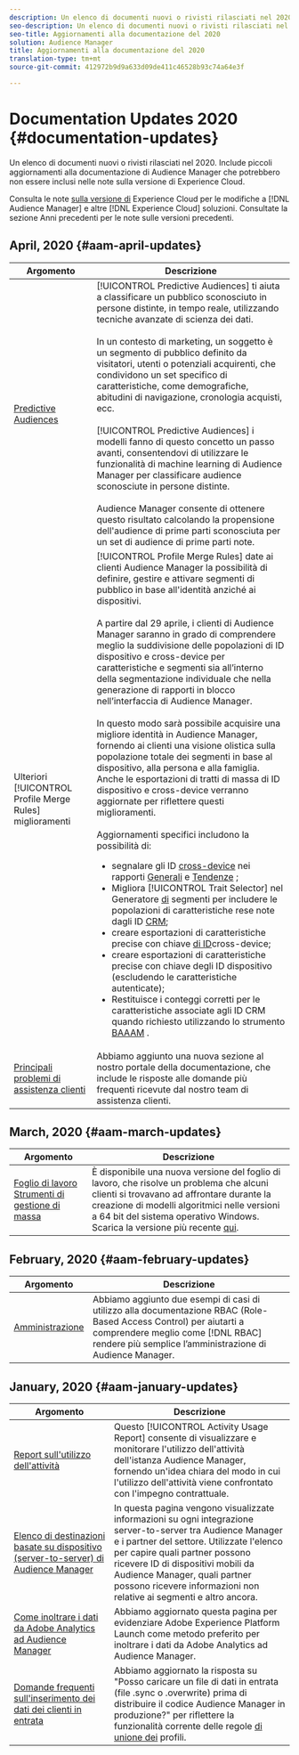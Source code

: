 ```yaml
---
description: Un elenco di documenti nuovi o rivisti rilasciati nel 2020. Include piccoli aggiornamenti alla documentazione di Audience Manager che potrebbero non essere inclusi nelle note sulla versione di Experience Cloud.
seo-description: Un elenco di documenti nuovi o rivisti rilasciati nel 2020. Include piccoli aggiornamenti alla documentazione di Audience Manager che potrebbero non essere inclusi nelle note sulla versione di Experience Cloud.
seo-title: Aggiornamenti alla documentazione del 2020
solution: Audience Manager
title: Aggiornamenti alla documentazione del 2020
translation-type: tm+mt
source-git-commit: 412972b9d9a633d09de411c46528b93c74a64e3f

---
```



# Documentation Updates 2020 {#documentation-updates}

Un elenco di documenti nuovi o rivisti rilasciati nel 2020. Include piccoli aggiornamenti alla documentazione di Audience Manager che potrebbero non essere inclusi nelle note sulla versione di Experience Cloud.

Consulta le note [sulla versione di](https://docs.adobe.com/content/help/en/release-notes/experience-cloud/current.html) Experience Cloud per le modifiche a [!DNL Audience Manager] e altre [!DNL Experience Cloud] soluzioni. Consultate la sezione Anni [](../docs-updates/docs-2019.md) precedenti per le note sulle versioni precedenti.

## April, 2020 {#aam-april-updates}

| Argomento | Descrizione |
|---- |----|
| [Predictive Audiences](../features/algorithmic-models/predictive-audiences.md) | [!UICONTROL Predictive Audiences] ti aiuta a classificare un pubblico sconosciuto in persone distinte, in tempo reale, utilizzando tecniche avanzate di scienza dei dati. <br><br> In un contesto di marketing, un soggetto è un segmento di pubblico definito da visitatori, utenti o potenziali acquirenti, che condividono un set specifico di caratteristiche, come demografiche, abitudini di navigazione, cronologia acquisti, ecc.<br><br>[!UICONTROL Predictive Audiences] i modelli fanno di questo concetto un passo avanti, consentendovi di utilizzare le funzionalità di machine learning di Audience Manager per classificare audience sconosciute in persone distinte. <br><br>Audience Manager consente di ottenere questo risultato calcolando la propensione dell&#39;audience di prime parti sconosciuta per un set di audience di prime parti note. |
| Ulteriori [!UICONTROL Profile Merge Rules] miglioramenti | [!UICONTROL Profile Merge Rules] date ai clienti Audience Manager la possibilità di definire, gestire e attivare segmenti di pubblico in base all&#39;identità anziché ai dispositivi. <br><br> A partire dal 29 aprile, i clienti di Audience Manager saranno in grado di comprendere meglio la suddivisione delle popolazioni di ID dispositivo e cross-device per caratteristiche e segmenti sia all’interno della segmentazione individuale che nella generazione di rapporti in blocco nell’interfaccia di Audience Manager. <br><br> In questo modo sarà possibile acquisire una migliore identità in Audience Manager, fornendo ai clienti una visione olistica sulla popolazione totale dei segmenti in base al dispositivo, alla persona e alla famiglia. Anche le esportazioni di tratti di massa di ID dispositivo e cross-device verranno aggiornate per riflettere questi miglioramenti.<br><br>  Aggiornamenti specifici includono la possibilità di: <ul><li>segnalare gli ID [cross-device](../reference/ids-in-aam.md) nei rapporti [Generali](../reporting/general-reports.md) e [Tendenze](../reporting/trend-reports.md) ;</li><li>Migliora [!UICONTROL Trait Selector] nel Generatore [di](../features/segments/segment-builder.md) segmenti per includere le popolazioni di caratteristiche rese note dagli ID [CRM](../reference/ids-in-aam.md);</li><li>creare esportazioni di caratteristiche precise con chiave [di ID](../reference/ids-in-aam.md)cross-device;</li><li>creare esportazioni di caratteristiche precise con chiave degli ID [](../reference/ids-in-aam.md) dispositivo (escludendo le caratteristiche autenticate);</li><li>Restituisce i conteggi corretti per le caratteristiche associate agli ID [](../reference/ids-in-aam.md) CRM quando richiesto utilizzando lo strumento [BAAAM](../reference/bulk-management-tools/bulk-management-intro.md) .</li></ul> |
| [Principali problemi di assistenza clienti](../support-issues/support-issues-overview.md) | Abbiamo aggiunto una nuova sezione al nostro portale della documentazione, che include le risposte alle domande più frequenti ricevute dal nostro team di assistenza clienti. |

## March, 2020 {#aam-march-updates}

| Argomento | Descrizione |
|---- |----|
| [Foglio di lavoro Strumenti di gestione di massa](../reference/bulk-management-tools/bulk-management-intro.md) | È disponibile una nuova versione del foglio di lavoro, che risolve un problema che alcuni clienti si trovavano ad affrontare durante la creazione di modelli algoritmici nelle versioni a 64 bit del sistema operativo Windows. Scarica la versione più recente [qui](../reference/bulk-management-tools/assets/BAAAM_V2_20200311.xlsm). |

## February, 2020 {#aam-february-updates}

| Argomento | Descrizione |
|---- |----|
| [Amministrazione](../features/administration/administration-overview.md#use-cases) | Abbiamo aggiunto due esempi di casi di utilizzo alla documentazione RBAC (Role-Based Access Control) per aiutarti a comprendere meglio come [!DNL RBAC] rendere più semplice l’amministrazione di Audience Manager. |

## January, 2020 {#aam-january-updates}

| Argomento | Descrizione |
|--- |----|
| [Report sull&#39;utilizzo dell&#39;attività](../features/administration/activity-usage-reporting.md) | Questo [!UICONTROL Activity Usage Report] consente di visualizzare e monitorare l&#39;utilizzo dell&#39;attività dell&#39;istanza Audience Manager, fornendo un&#39;idea chiara del modo in cui l&#39;utilizzo dell&#39;attività viene confrontato con l&#39;impegno contrattuale. |
| [Elenco di destinazioni basate su dispositivo (server-to-server) di Audience Manager](/help/using/features/destinations/device-based-destinations-list.md) | In questa pagina vengono visualizzate informazioni su ogni integrazione server-to-server tra Audience Manager e i partner del settore. Utilizzate l&#39;elenco per capire quali partner possono ricevere ID di dispositivi mobili da Audience Manager, quali partner possono ricevere informazioni non relative ai segmenti e altro ancora. |
| [Come inoltrare i dati da Adobe Analytics ad Audience Manager](../integration/integration-other-solutions/audience-management-module.md) | Abbiamo aggiornato questa pagina per evidenziare Adobe Experience Platform Launch come metodo preferito per inoltrare i dati da Adobe Analytics ad Audience Manager. |
| [Domande frequenti sull&#39;inserimento dei dati dei clienti in entrata](/help/using/faq/faq-inbound-data-ingestion.md) | Abbiamo aggiornato la risposta su &quot;Posso caricare un file di dati in entrata (file .sync o .overwrite) prima di distribuire il codice Audience Manager in produzione?&quot; per riflettere la funzionalità corrente delle regole [di unione dei](/help/using/features/profile-merge-rules/merge-rule-targeting-options.md) profili. |

